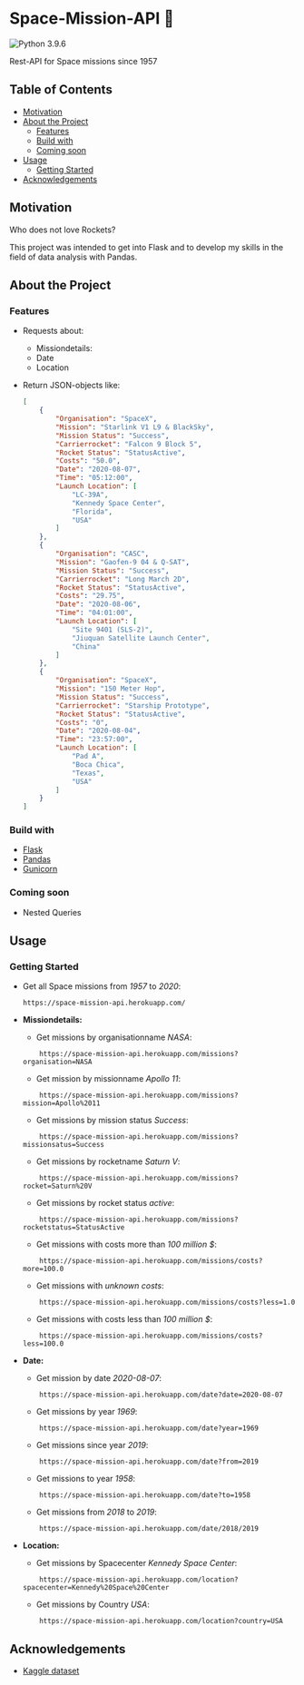 # Space-Mission-API :rocket:

![Python 3.9.6](https://img.shields.io/badge/python-3.9.6-blue.svg)

Rest-API for Space missions since 1957

## Table of Contents

  - [Motivation](#motivation)
  - [About the Project](#about-the-project)
    - [Features](#features)
    - [Build with](#build-with)
    - [Coming soon](#coming-soon)
  - [Usage](#usage)
    - [Getting Started](#getting-started)
  - [Acknowledgements](#acknowledgements)

## Motivation

Who does not love Rockets?

This project was intended to get into Flask and to develop my skills in the field of data analysis with Pandas.

## About the Project

### Features

* Requests about:
    * Missiondetails:
    * Date
    * Location

* Return JSON-objects like:
    ```json
    [
        {
            "Organisation": "SpaceX",
            "Mission": "Starlink V1 L9 & BlackSky",
            "Mission Status": "Success",
            "Carrierrocket": "Falcon 9 Block 5",
            "Rocket Status": "StatusActive",
            "Costs": "50.0",
            "Date": "2020-08-07",
            "Time": "05:12:00",
            "Launch Location": [
                "LC-39A",
                "Kennedy Space Center",
                "Florida",
                "USA"
            ]
        },
        {
            "Organisation": "CASC",
            "Mission": "Gaofen-9 04 & Q-SAT",
            "Mission Status": "Success",
            "Carrierrocket": "Long March 2D",
            "Rocket Status": "StatusActive",
            "Costs": "29.75",
            "Date": "2020-08-06",
            "Time": "04:01:00",
            "Launch Location": [
                "Site 9401 (SLS-2)",
                "Jiuquan Satellite Launch Center",
                "China"
            ]
        },
        {
            "Organisation": "SpaceX",
            "Mission": "150 Meter Hop",
            "Mission Status": "Success",
            "Carrierrocket": "Starship Prototype",
            "Rocket Status": "StatusActive",
            "Costs": "0",
            "Date": "2020-08-04",
            "Time": "23:57:00",
            "Launch Location": [
                "Pad A",
                "Boca Chica",
                "Texas",
                "USA"
            ]
        }
    ]       
    ```

### Build with

* [Flask](https://flask.palletsprojects.com/en/1.1.x/)
* [Pandas](https://pandas.pydata.org/)
* [Gunicorn](https://gunicorn.org/)

### Coming soon

* Nested Queries

## Usage

### Getting Started

* Get all Space missions from *1957* to *2020*:
    ```url
    https://space-mission-api.herokuapp.com/
    ```
* **Missiondetails:**

    * Get missions by organisationname *NASA*:
    ```url
        https://space-mission-api.herokuapp.com/missions?organisation=NASA
    ```
    * Get mission by missionname *Apollo 11*:
    ```url
        https://space-mission-api.herokuapp.com/missions?mission=Apollo%2011
    ```
    * Get missions by mission status *Success*:
    ```url
        https://space-mission-api.herokuapp.com/missions?missionsatus=Success
    ```
    * Get missions by rocketname *Saturn V*:
    ```url
        https://space-mission-api.herokuapp.com/missions?rocket=Saturn%20V
    ```
    * Get missions by rocket status *active*:
    ```url
        https://space-mission-api.herokuapp.com/missions?rocketstatus=StatusActive
    ```
    * Get missions with costs more than *100 million $*:
    ```url
        https://space-mission-api.herokuapp.com/missions/costs?more=100.0
    ```
    * Get missions with *unknown costs*:
    ```url
        https://space-mission-api.herokuapp.com/missions/costs?less=1.0
    ```
    * Get missions with costs less than *100 million $*:
    ```url
        https://space-mission-api.herokuapp.com/missions/costs?less=100.0
    ```

* **Date:**


    * Get mission by date *2020-08-07*:
    ```url
        https://space-mission-api.herokuapp.com/date?date=2020-08-07
    ```
    * Get missions by year *1969*:
    ```url
        https://space-mission-api.herokuapp.com/date?year=1969
    ```
    * Get missions since year *2019*:
    ```url
        https://space-mission-api.herokuapp.com/date?from=2019
    ```
    * Get missions to year *1958*:
    ```url
        https://space-mission-api.herokuapp.com/date?to=1958
    ```
    * Get missions from *2018* to *2019*:
    ```url
        https://space-mission-api.herokuapp.com/date/2018/2019
    ```

* **Location:**

    * Get missions by Spacecenter *Kennedy Space Center*:
    ```url
        https://space-mission-api.herokuapp.com/location?spacecenter=Kennedy%20Space%20Center
    ```
    * Get missions by Country *USA*:
    ```url
        https://space-mission-api.herokuapp.com/location?country=USA
    ```

## Acknowledgements

* [Kaggle dataset](https://www.kaggle.com/agirlcoding/all-space-missions-from-1957)
